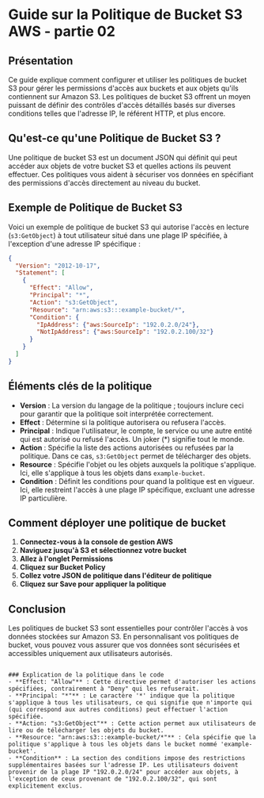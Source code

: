 # Guide sur la Politique de Bucket S3 AWS - partie 02

## Présentation
Ce guide explique comment configurer et utiliser les politiques de bucket S3 pour gérer les permissions d'accès aux buckets et aux objets qu'ils contiennent sur Amazon S3. Les politiques de bucket S3 offrent un moyen puissant de définir des contrôles d'accès détaillés basés sur diverses conditions telles que l'adresse IP, le référent HTTP, et plus encore.

## Qu'est-ce qu'une Politique de Bucket S3 ?
Une politique de bucket S3 est un document JSON qui définit qui peut accéder aux objets de votre bucket S3 et quelles actions ils peuvent effectuer. Ces politiques vous aident à sécuriser vos données en spécifiant des permissions d'accès directement au niveau du bucket.

## Exemple de Politique de Bucket S3
Voici un exemple de politique de bucket S3 qui autorise l'accès en lecture (`s3:GetObject`) à tout utilisateur situé dans une plage IP spécifiée, à l'exception d'une adresse IP spécifique :

```json
{
  "Version": "2012-10-17",
  "Statement": [
    {
      "Effect": "Allow",
      "Principal": "*",
      "Action": "s3:GetObject",
      "Resource": "arn:aws:s3:::example-bucket/*",
      "Condition": {
        "IpAddress": {"aws:SourceIp": "192.0.2.0/24"},
        "NotIpAddress": {"aws:SourceIp": "192.0.2.100/32"}
      }
    }
  ]
}
```

## Éléments clés de la politique
- **Version** : La version du langage de la politique ; toujours inclure ceci pour garantir que la politique soit interprétée correctement.
- **Effect** : Détermine si la politique autorisera ou refusera l'accès.
- **Principal** : Indique l'utilisateur, le compte, le service ou une autre entité qui est autorisé ou refusé l'accès. Un joker (*) signifie tout le monde.
- **Action** : Spécifie la liste des actions autorisées ou refusées par la politique. Dans ce cas, `s3:GetObject` permet de télécharger des objets.
- **Resource** : Spécifie l'objet ou les objets auxquels la politique s'applique. Ici, elle s'applique à tous les objets dans `example-bucket`.
- **Condition** : Définit les conditions pour quand la politique est en vigueur. Ici, elle restreint l'accès à une plage IP spécifique, excluant une adresse IP particulière.

## Comment déployer une politique de bucket
1. **Connectez-vous à la console de gestion AWS**
2. **Naviguez jusqu'à S3 et sélectionnez votre bucket**
3. **Allez à l'onglet Permissions**
4. **Cliquez sur Bucket Policy**
5. **Collez votre JSON de politique dans l'éditeur de politique**
6. **Cliquez sur Save pour appliquer la politique**

## Conclusion
Les politiques de bucket S3 sont essentielles pour contrôler l'accès à vos données stockées sur Amazon S3. En personnalisant vos politiques de bucket, vous pouvez vous assurer que vos données sont sécurisées et accessibles uniquement aux utilisateurs autorisés.
```

### Explication de la politique dans le code
- **Effect: "Allow"** : Cette directive permet d'autoriser les actions spécifiées, contrairement à "Deny" qui les refuserait.
- **Principal: "*"** : Le caractère '*' indique que la politique s'applique à tous les utilisateurs, ce qui signifie que n'importe qui (qui correspond aux autres conditions) peut effectuer l'action spécifiée.
- **Action: "s3:GetObject"** : Cette action permet aux utilisateurs de lire ou de télécharger les objets du bucket.
- **Resource: "arn:aws:s3:::example-bucket/*"** : Cela spécifie que la politique s'applique à tous les objets dans le bucket nommé 'example-bucket'.
- **Condition** : La section des conditions impose des restrictions supplémentaires basées sur l'adresse IP. Les utilisateurs doivent provenir de la plage IP "192.0.2.0/24" pour accéder aux objets, à l'exception de ceux provenant de "192.0.2.100/32", qui sont explicitement exclus.

